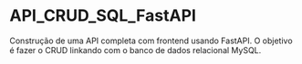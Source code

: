 # API_CRUD_SQL_FastAPI
Construção de uma API completa com frontend usando FastAPI. O objetivo é fazer o CRUD linkando com o banco de dados relacional MySQL.
